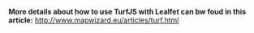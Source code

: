 **More details about how to use TurfJS with Lealfet can bw foud in this article:**
http://www.mapwizard.eu/articles/turf.html
